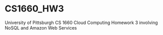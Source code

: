 # CS1660_HW3
University of Pittsburgh CS 1660 Cloud Computing Homework 3 involving NoSQL and Amazon Web Services

